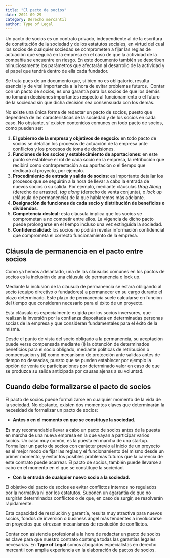 ```yaml
---
title: "El pacto de socios"
date: 2021-09-29
category: Derecho mercantil
author: Type of Legal
---
```


Un pacto de socios es un contrato privado, independiente al de la escritura de constitución de la sociedad y de los estatutos sociales, en virtud del cual los socios de cualquier sociedad se comprometen a fijar las reglas de actuación que seguirá en la empresa en el caso de que la actividad de la compañía se encuentre en riesgo. En este documento también se describen minuciosamente los parámetros que afectarán al desarrollo de la actividad y el papel que tendrá dentro de ella cada fundador.

Se trata pues de un documento que, si bien no es obligatorio, resulta esencial y de vital importancia a la hora de evitar problemas futuros.  Contar con un pacto de socios, es una garantía para los socios de que los demás no tomarán decisiones importantes respecto al funcionamiento o el futuro de la sociedad sin que dicha decisión sea consensuada con los demás.

No existe una única forma de redactar un pacto de socios, puesto que dependerá de las características de la sociedad y de los socios en cada caso. No obstante, sí existen contenidos comunes en todo pacto de socios, como pueden ser:

1.  **El gobierno de la empresa y objetivos de negocio:** en todo pacto de socios se detallan los procesos de actuación de la empresa ante conflictos y los procesos de toma de decisiones.
2.  **Funciones de los socios y establecimiento de aportaciones**: en este punto se establece el rol de cada socio en la empresa, la retribución que recibirá como contraprestación a su aportación o el tiempo que dedicará al proyecto, por ejemplo.
3.  **Procedimiento de entrada y salida de socios**: es importante detallar los procesos que se seguirán a la hora de llevar a cabo la entrada de nuevos socios o su salida. Por ejemplo, mediante cláusulas _Drag Along_ (derecho de arrastre), _tag along_ (derecho de venta conjunta), o _lock up_ (cláusula de permanencia) de la que hablaremos más adelante.
4.  **Designación de funciones de cada socio y distribución de beneficios o dividendos**.
5.  **Competencia desleal:** esta cláusula implica que los socios se comprometan a no competir entre ellos. La vigencia de dicho pacto puede prolongarse en el tiempo incluso una vez extinguida la sociedad.
6.  **Confidencialidad:** los socios no podrán revelar información confidencial que comprometa el correcto funcionamiento de la empresa.

**Cláusula de permanencia en el pacto entre socios**
----------------------------------------------------

Como ya hemos adelantado, una de las cláusulas comunes en los pactos de socios es la inclusión de una cláusula de permanencia o lock up.

Mediante la inclusión de la cláusula de permanencia se estará obligando al socio (equipo directivo o fundadores) a permanecer en su cargo durante el plazo determinado. Este plazo de permanencia suele calcularse en función del tiempo que consideran necesario para el éxito de un proyecto.

Esta cláusula es especialmente exigida por los socios inversores, que realizan la inversión por la confianza depositada en determinadas personas socias de la empresa y que consideran fundamentales para el éxito de la misma.

Desde el punto de vista del socio obligado a la permanencia, su aceptación puede verse compensada mediante (i) la obtención de determinados beneficios para el socio obligado, mediante políticas de retribución o compensación y (ii) como mecanismo de protección ante salidas antes de tiempo no deseadas, puesto que se pueden establecer por ejemplo la opción de venta de participaciones por determinado valor en caso de que se produzca su salida anticipada por causas ajenas a su voluntad.

**Cuando debe formalizarse el pacto de socios**
-----------------------------------------------

El pacto de socios puede formalizarse en cualquier momento de la vida de la sociedad. No obstante, existen dos momentos claves que determinarán la necesidad de formalizar un pacto de socios:

*   **Antes o en el momento en que se constituye la sociedad.**

**E**s muy recomendable llevar a cabo un pacto de socios antes de la puesta en marcha de una nueva empresa en la que vayan a participar varios socios. Un caso muy común, es la puesta en marcha de una startup. Formalizar un pacto de socios con carácter previo al inicio de un proyecto es el mejor modo de fijar las reglas y el funcionamiento del mismo desde un primer momento, y evitar los posibles problemas futuros que la carencia de este contrato puede acarrear. El pacto de socios, también puede llevarse a cabo en el momento en el que se constituye la sociedad.

*   **Con la entrada de cualquier nuevo socio a la sociedad.**

El objetivo del pacto de socios es evitar conflictos internos no regulados por la normativa ni por los estatutos. Suponen un agarantía de que no surgirán determinados conflictos o de que, en caso de surgir, se resolverán rápidamente.

Esta capacidad de resolución y garantía, resulta muy atractiva para nuevos socios, fondos de inversión o business ángel más tendentes a involucrarse en proyectos que ofrezcan mecanismos de resolución de conflictos.

Contar con asistencia profesional a la hora de redactar un pacto de socios es clave para que nuestro contrato contenga todas las garantías legales necesarias. En **Type of Legal** somos abogados especialistas en derecho mercantil con amplia experiencia en la elaboración de pactos de socios.
